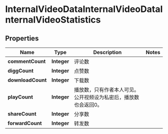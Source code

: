 # InternalVideoDataInternalVideoDataInternalVideoStatistics

## Properties
Name | Type | Description | Notes
------------ | ------------- | ------------- | -------------
**commentCount** | **Integer** | 评论数 | 
**diggCount** | **Integer** | 点赞数 | 
**downloadCount** | **Integer** | 下载数 | 
**playCount** | **Integer** | 播放数，只有作者本人可见。公开视频设为私密后，播放数也会返回0。 | 
**shareCount** | **Integer** | 分享数 | 
**forwardCount** | **Integer** | 转发数 | 

